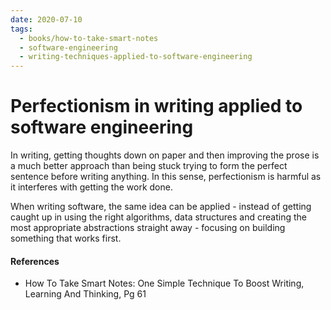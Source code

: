 ```yaml
---
date: 2020-07-10
tags:
  - books/how-to-take-smart-notes
  - software-engineering
  - writing-techniques-applied-to-software-engineering
---
```


# Perfectionism in writing applied to software engineering
In writing, getting thoughts down on paper and then improving the prose is a much better approach
than being stuck trying to form the perfect sentence before writing anything. In this sense,
perfectionism is harmful as it interferes with getting the work done.

When writing software, the same idea can be applied - instead of getting caught up in using the
right algorithms, data structures and creating the most appropriate abstractions straight away -
focusing on building something that works first.

#### References
- How To Take Smart Notes: One Simple Technique To Boost Writing, Learning And Thinking, Pg 61
